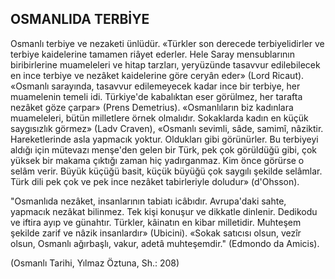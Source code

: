 ## OSMANLIDA TERBİYE

Osmanlı terbiye ve nezaketi ünlüdür. «Türk­ler son derecede terbiyelidirler ve terbiye kaidelerine tamamen riâyet ederler. Hele Saray mensublarının biribirlerine muameleleri ve hitap tarzları, yeryüzünde tasavvur edilebilecek en in­ce terbiye ve nezâket kaidelerine göre ceryân eder» (Lord Ricaut). «Osmanlı sarayında, tasav­vur edilemeyecek kadar ince bir terbiye, her muamelenin temeli idi. Türkiye'de kabalıktan eser görülmez, her tarafta nezâket göze çarpar» (Prens Demetrius). «Osmanlıların biz kadınlara muameleleri, bütün milletlere örnek olmalıdır. Sokaklarda kadın en küçük saygısızlık görmez» (Ladv Craven), «Osmanlı sevimli, sâde, samimî, nâziktir. Hareketlerinde asla yapmacık yoktur. Oldukları gibi görünürler. Bu terbiyeyi aldığı için mütevazı menşe'den gelen bir Türk, pek çok görüldüğü gibi, çok yüksek bir makama çıktığı zaman hiç yadırganmaz. Kim önce gö­rürse o selâm verir. Büyük küçüğü basit, küçük büyüğü çok saygılı şekilde selâmlar. Türk dili pek çok ve pek ince nezâket tabirleriyle dolu­dur» (d'Ohsson).

"Osmanlıda nezâket, insanlarının tabiatı icâ­bıdır. Avrupa'daki sahte, yapmacık nezâkat bilinmez. Tek kişi konuşur ve dikkatle dinlenir. Dedikodu ve iftira ayıp ve günahtır. Türkler, kâinatın en kibar milletidir. Muhteşem şekilde za­rif ve nâzik insanlardır» (Ubicini). «Sokak satıcısı olsun, vezîr olsun, Osmanlı ağırbaşlı, vakur, adetâ muhteşemdir." (Edmondo da Amicis).

(Osmanlı Tarihi, Yılmaz Öztuna, Sh.: 208)
